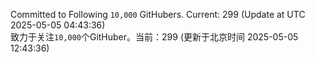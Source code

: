 Committed to Following `10,000` GitHubers. Current: <!-- FOLLOWING_COUNT -->299<!-- FOLLOWING_COUNT --> (Update at UTC <!-- LAST_UPDATED -->2025-05-05 04:43:36<!-- LAST_UPDATED -->)<br>
致力于关注`10,000`个GitHuber。当前：<!-- FOLLOWING_COUNT -->299<!-- FOLLOWING_COUNT --> (更新于北京时间 <!-- LAST_UPDATED_CST -->2025-05-05 12:43:36<!-- LAST_UPDATED_CST -->)
